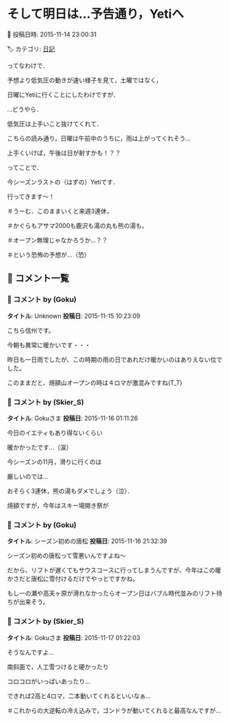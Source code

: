 # そして明日は…予告通り，Yetiへ

📅 投稿日時: 2015-11-14 23:00:31

🏷️ カテゴリ: [日記](cc4b5682fb7b8b144980957a978653fb0.md)

ってなわけで．


予想より低気圧の動きが速い様子を見て，土曜ではなく，


日曜にYetiに行くことにしたわけですが．


…どうやら．


低気圧は上手いこと抜けてくれて．


こちらの読み通り，日曜は午前中のうちに，雨は上がってくれそう…


上手くいけば，午後は日が射すかも！？？





ってことで．


今シーズンラストの（はずの）Yetiです．


行ってきます～！





＃うーむ．このままいくと来週3連休，


＃かぐらもアサマ2000も鹿沢も湯の丸も熊の湯も，


＃オープン無理じゃなかろうか…？？


＃という恐怖の予想が…（恐）

## 💬 コメント一覧

### 💬 コメント by (Goku)
**タイトル**: Unknown
**投稿日**: 2015-11-15 10:23:09

こちら信州です。

今朝も異常に暖かいです・・・



昨日も一日雨でしたが、この時期の雨の日であれだけ暖かいのはありえない位でした。



このままだと、焼額山オープンの時は４ロマが激混みですね(T_T)

### 💬 コメント by (Skier_S)
**タイトル**: Gokuさま
**投稿日**: 2015-11-16 01:11:26

今日のイエティもあり得ないくらい

暖かかったです…（涙）

今シーズンの11月，滑りに行くのは

厳しいのでは…

おそらく3連休，熊の湯もダメでしょう（泣）．



焼額ですが，今年はスキー場開き祭が

### 💬 コメント by (Goku)
**タイトル**: シーズン初めの唐松
**投稿日**: 2015-11-16 21:32:39

シーズン初めの唐松って雪悪いんですよね～

だから、リフトが遅くてもサウスコースに行ってしまうんですが、今年はこの暖かさだと唐松に雪付けるだけでやっとですかね。



もし一の瀬や高天ヶ原が滑れなかったらオープン日はバブル時代並みのリフト待ちが出来そう。

### 💬 コメント by (Skier_S)
**タイトル**: Gokuさま
**投稿日**: 2015-11-17 01:22:03

そうなんですよ…

南斜面で，人工雪つけると硬かったり

コロコロがいっぱいあったり…



できれば2高と4ロマ，二本動いてくれるといいなぁ…



＃これからの大逆転の冷え込みで，ゴンドラが動いてくれると最高なんですが…

